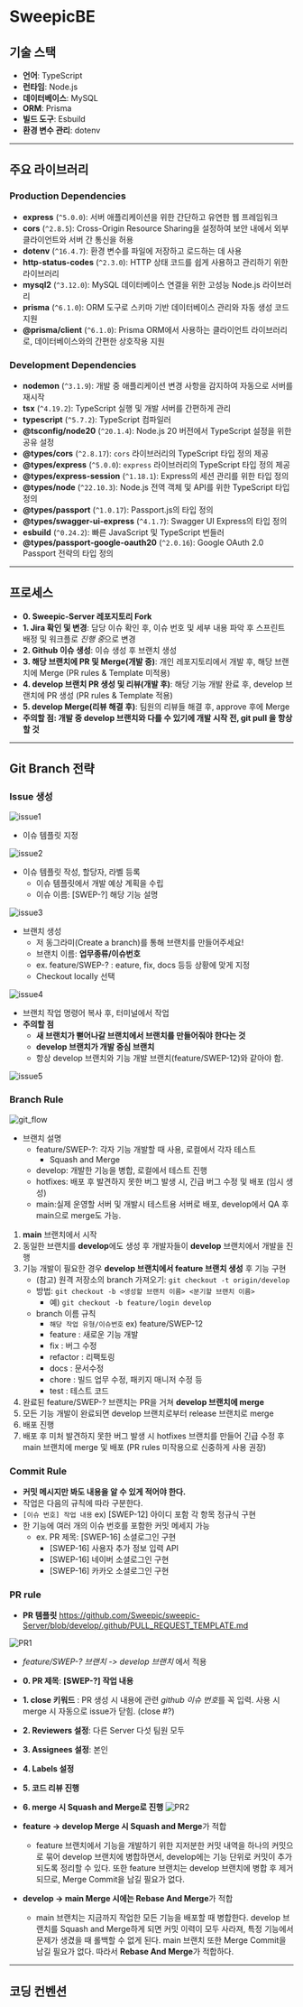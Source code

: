 # SweepicBE

## 기술 스택

- **언어**: TypeScript
- **런타임**: Node.js
- **데이터베이스**: MySQL
- **ORM**: Prisma
- **빌드 도구**: Esbuild
- **환경 변수 관리**: dotenv

---

## 주요 라이브러리

### Production Dependencies

- **express** (`^5.0.0`): 서버 애플리케이션을 위한 간단하고 유연한 웹 프레임워크
- **cors** (`^2.8.5`): Cross-Origin Resource Sharing을 설정하여 보안 내에서 외부 클라이언트와 서버 간 통신을 허용
- **dotenv** (`^16.4.7`): 환경 변수를 파일에 저장하고 로드하는 데 사용
- **http-status-codes** (`^2.3.0`): HTTP 상태 코드를 쉽게 사용하고 관리하기 위한 라이브러리
- **mysql2** (`^3.12.0`): MySQL 데이터베이스 연결을 위한 고성능 Node.js 라이브러리
- **prisma** (`^6.1.0`): ORM 도구로 스키마 기반 데이터베이스 관리와 자동 생성 코드 지원
- **@prisma/client** (`^6.1.0`): Prisma ORM에서 사용하는 클라이언트 라이브러리로, 데이터베이스와의 간편한 상호작용 지원

### Development Dependencies

- **nodemon** (`^3.1.9`): 개발 중 애플리케이션 변경 사항을 감지하여 자동으로 서버를 재시작
- **tsx** (`^4.19.2`): TypeScript 실행 및 개발 서버를 간편하게 관리
- **typescript** (`^5.7.2`): TypeScript 컴파일러
- **@tsconfig/node20** (`^20.1.4`): Node.js 20 버전에서 TypeScript 설정을 위한 공유 설정
- **@types/cors** (`^2.8.17`): `cors` 라이브러리의 TypeScript 타입 정의 제공
- **@types/express** (`^5.0.0`): `express` 라이브러리의 TypeScript 타입 정의 제공
- **@types/express-session** (`^1.18.1`): Express의 세션 관리를 위한 타입 정의
- **@types/node** (`^22.10.3`): Node.js 전역 객체 및 API를 위한 TypeScript 타입 정의
- **@types/passport** (`^1.0.17`): Passport.js의 타입 정의
- **@types/swagger-ui-express** (`^4.1.7`): Swagger UI Express의 타입 정의
- **esbuild** (`^0.24.2`): 빠른 JavaScript 및 TypeScript 번들러
- **@types/passport-google-oauth20** (`^2.0.16`): Google OAuth 2.0 Passport 전략의 타입 정의

---

## 프로세스

- **0. Sweepic-Server 레포지토리 Fork**
- **1. Jira 확인 및 변경**: 담당 이슈 확인 후, 이슈 번호 및 세부 내용 파악 후 스프린트 배정 및 워크플로 *진행 중*으로 변경
- **2. Github 이슈 생성**: 이슈 생성 후 브랜치 생성
- **3. 해당 브랜치에 PR 및 Merge(개발 중)**: 개인 레포지토리에서 개발 후, 해당 브랜치에 Merge (PR rules & Template 미적용)
- **4. develop 브랜치 PR 생성 및 리뷰(개발 후)**: 해당 기능 개발 완료 후, develop 브랜치에 PR 생성 (PR rules & Template 적용)
- **5. develop Merge(리뷰 해결 후)**: 팀원의 리뷰들 해결 후, approve 후에 Merge
- **주의할 점: 개발 중 develop 브랜치와 다를 수 있기에 개발 시작 전, git pull 을 항상 할 것**

---

## Git Branch 전략

### Issue 생성

![issue1](https://github.com/user-attachments/assets/54d9408c-2198-4490-a8b6-9bbe96da4a92)

- 이슈 템플릿 지정

![issue2](https://github.com/user-attachments/assets/283a0bb0-acad-4efb-ab88-c2da1cdba39a)

- 이슈 템플릿 작성, 할당자, 라벨 등록
  - 이슈 템플릿에서 개발 예상 계획을 수립
  - 이슈 이름: [SWEP-?] 해당 기능 설명

![issue3](https://github.com/user-attachments/assets/57b67393-fdf5-44ee-8d26-32a54a225d0d)

- 브랜치 생성
  - 저 동그라미(Create a branch)를 통해 브랜치를 만들어주세요!
  - 브랜치 이름: **업무종류/이슈번호**
  - ex. feature/SWEP-? : eature, fix, docs 등등 상황에 맞게 지정
  - Checkout locally 선택

![issue4](https://github.com/user-attachments/assets/63141e51-0875-4edc-869e-1847c5bd5b13)

- 브랜치 작업 명령어 복사 후, 터미널에서 작업
- **주의할 점**
  - **새 브랜치가 뻗어나갈 브랜치에서 브랜치를 만들어줘야 한다는 것**
  - **develop 브랜치가 개발 중심 브랜치**
  - 항상 develop 브랜치와 기능 개발 브랜치(feature/SWEP-12)와 같아야 함.

![issue5](https://github.com/user-attachments/assets/3e4157a5-9035-4809-8121-8657df2cb012)

### Branch Rule

![git_flow](https://github.com/user-attachments/assets/0379b23a-5323-4303-9bcb-eed4eb18eec9)

- 브랜치 설명
  - feature/SWEP-?: 각자 기능 개발할 때 사용, 로컬에서 각자 테스트
    - Squash and Merge
  - develop: 개발한 기능을 병합, 로컬에서 테스트 진행
  - hotfixes: 배포 후 발견하지 못한 버그 발생 시, 긴급 버그 수정 및 배포 (임시 생성)
  - main:실제 운영할 서버 및 개발시 테스트용 서버로 배포, develop에서 QA 후 main으로 merge도 가능.

1. **main** 브랜치에서 시작
2. 동일한 브랜치를 **develop**에도 생성 후 개발자들이 **develop** 브랜치에서 개발을 진행
3. 기능 개발이 필요한 경우 **develop 브랜치에서 feature 브랜치 생성** 후 기능 구현
   - (참고) 원격 저장소의 branch 가져오기: `git checkout -t origin/develop`
   - 방법: `git checkout -b <생성할 브랜치 이름> <분기할 브랜치 이름>`
     - 예) `git checkout -b feature/login develop`
   - branch 이름 규칙
     - `해당 작업 유형/이슈번호` ex) feature/SWEP-12
     - feature : 새로운 기능 개발
     - fix : 버그 수정
     - refactor : 리팩토링
     - docs : 문서수정
     - chore : 빌드 업무 수정, 패키지 매니저 수정 등
     - test : 테스트 코드
4. 완료된 feature/SWEP-? 브랜치는 PR을 거쳐 **develop 브랜치에 merge**
5. 모든 기능 개발이 완료되면 develop 브랜치로부터 release 브랜치로 merge
6. 배포 진행
7. 배포 후 미처 발견하지 못한 버그 발생 시 hotfixes 브랜치를 만들어 긴급 수정 후 main 브랜치에 merge 및 배포 (PR rules 미작용으로 신중하게 사용 권장)

### Commit Rule

- **커밋 메시지만 봐도 내용을 알 수 있게 적어야 한다.**
- 작업은 다음의 규칙에 따라 구분한다.
- `[이슈 번호] 작업 내용` ex) [SWEP-12] 아이디 포함 각 항목 정규식 구현
- 한 기능에 여러 개의 이슈 번호를 포함한 커밋 메세지 가능
  - ex. PR 제목: [SWEP-16] 소셜로그인 구현
    - [SWEP-16] 사용자 추가 정보 입력 API
    - [SWEP-16] 네이버 소셜로그인 구현
    - [SWEP-16] 카카오 소셜로그인 구현

### PR rule

- **PR 템플릿**
  <https://github.com/Sweepic/sweepic-Server/blob/develop/.github/PULL_REQUEST_TEMPLATE.md>

![PR1](https://github.com/user-attachments/assets/816ea931-fd49-40f5-98ed-4b4cd62431d9)

- _feature/SWEP-? 브랜치 -> develop 브랜치_ 에서 적용
- **0. PR 제목**: **[SWEP-?] 작업 내용**
- **1. close 키워드** : PR 생성 시 내용에 관련 *github 이슈 번호*를 꼭 입력. 사용 시 merge 시 자동으로 issue가 닫힘. (close #?)
- **2. Reviewers 설정**: 다른 Server 다섯 팀원 모두
- **3. Assignees 설정**: 본인
- **4. Labels 설정**
- **5. 코드 리뷰 진행**
- **6. merge 시 Squash and Merge로 진행**
  ![PR2](https://github.com/user-attachments/assets/327f5e01-25e4-4157-a03a-c577c4e24c11)

- **feature → develop Merge 시 Squash and Merge**가 적합
  - feature 브랜치에서 기능을 개발하기 위한 지저분한 커밋 내역을 하나의 커밋으로 묶어 develop 브랜치에 병합하면서, develop에는 기능 단위로 커밋이 추가되도록 정리할 수 있다. 또한 feature 브랜치는 develop 브랜치에 병합 후 제거되므로, Merge Commit을 남길 필요가 없다.
- **develop → main Merge 시에는 Rebase And Merge**가 적합
  - main 브랜치는 지금까지 작업한 모든 기능을 배포할 때 병합한다. develop 브랜치를 Squash and Merge하게 되면 커밋 이력이 모두 사라져, 특정 기능에서 문제가 생겼을 때 롤백할 수 없게 된다. main 브랜치 또한 Merge Commit을 남길 필요가 없다. 따라서 **Rebase And Merge**가 적합하다.

---

## 코딩 컨벤션
